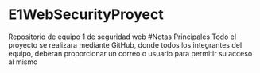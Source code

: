 # E1WebSecurityProyect
Repositorio de equipo 1 de seguridad web
#Notas Principales
Todo el proyecto se realizara mediante GitHub, donde todos los integrantes del equipo, deberan proporcionar un correo o usuario para permitir su acceso al mismo
#
